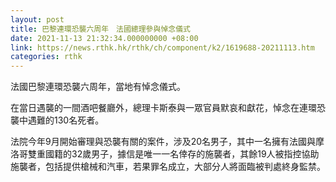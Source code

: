 ```yaml
---
layout: post
title: 巴黎連環恐襲六周年　法國總理參與悼念儀式
date: 2021-11-13 21:32:34.000000000 +08:00
link: https://news.rthk.hk/rthk/ch/component/k2/1619688-20211113.htm
categories: rthk
---
```


法國巴黎連環恐襲六周年，當地有悼念儀式。

在當日遇襲的一間酒吧餐廳外，總理卡斯泰與一眾官員默哀和獻花，悼念在連環恐襲中遇難的130名死者。

法院今年9月開始審理與恐襲有關的案件，涉及20名男子，其中一名擁有法國與摩洛哥雙重國籍的32歲男子，據信是唯一一名倖存的施襲者，其餘19人被指控協助施襲者，包括提供槍械和汽車，若果罪名成立，大部分人將面臨被判處終身監禁。

